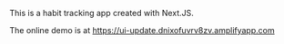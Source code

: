 This is a habit tracking app created with Next.JS.

The online demo is at https://ui-update.dnixofuvrv8zv.amplifyapp.com
